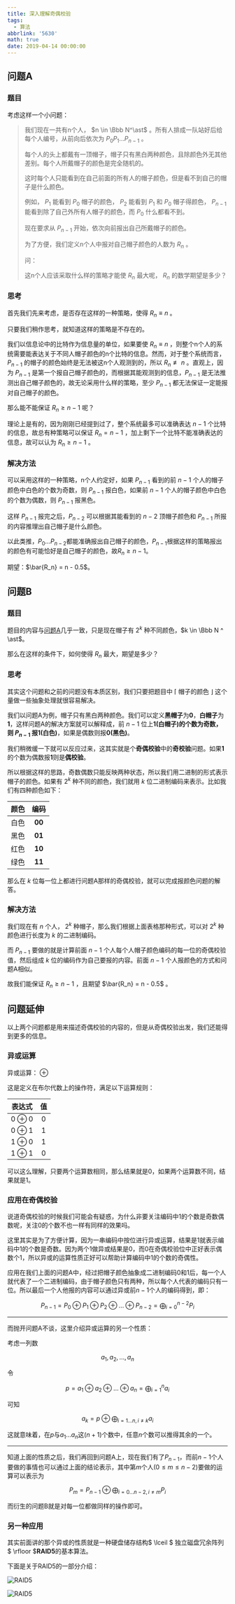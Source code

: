 ```yaml
---
title: 深入理解奇偶校验
tags:
  - 算法
abbrlink: '5630'
math: true
date: 2019-04-14 00:00:00
---
```


## 问题A

### 题目

考虑这样一个小问题：

> 我们现在一共有n个人， $n \in \Bbb N^\ast$ 。所有人排成一队站好后给每个人编号，从前向后依次为 $P_0P_1\dots P_{n-1}$ 。
>
> 每个人的头上都戴有一顶帽子，帽子只有黑白两种颜色，且除颜色外无其他差别。每个人所戴帽子的颜色是完全随机的。
>
> 这时每个人只能看到在自己前面的所有人的帽子颜色，但是看不到自己的帽子是什么颜色。
>
> 例如， $P_1$ 能看到 $P_0$ 帽子的颜色， $P_2$ 能看到 $P_1$ 和 $P_0$ 帽子得颜色， $P_{n - 1}$ 能看到除了自己外所有人帽子的颜色，而 $P_0$ 什么都看不到。
>
> 现在要求从 $P_{n - 1}$ 开始，依次向前报出自己所戴帽子的颜色。
>
> 为了方便，我们定义n个人中报对自己帽子颜色的人数为 $R_n$ 。
>
> 问：
>
> 这n个人应该采取什么样的策略才能使 $R_n$ 最大呢， $R_n$ 的数学期望是多少？


<!--more-->

### 思考

首先我们先来考虑，是否存在这样的一种策略，使得 $R_n \equiv n$ 。

只要我们稍作思考，就知道这样的策略是不存在的。

我们以信息论中的比特作为信息量的单位，如果要使 $R_n \equiv n$ ，则整个n个人的系统需要能表达关于不同人帽子颜色的n个比特的信息。然而，对于整个系统而言，$P_{n-1}$ 的帽子的颜色始终是无法被这n个人观测到的，所以 $R_n \not \equiv n$ 。直观上，因为 $P_{n -1}$ 是第一个报自己帽子颜色的，而根据其能观测到的信息，$P_{n-1}$ 是无法推测出自己帽子颜色的，故无论采用什么样的策略，至少 $P_{n-1}$ 都无法保证一定能报对自己帽子的颜色。

那么能不能保证 $R_n \geq n - 1$ 呢？

 理论上是有的，因为刚刚已经提到过了，整个系统最多可以准确表达 $n - 1$ 个比特的信息，故总有种策略可以保证 $R_n = n-1$ ，加上剩下一个比特不能准确表达的信息，故可以认为 $R_n \geq n - 1$ 。





### 解决方法

可以采用这样的一种策略，n个人约定好，如果 $P_{n-1}$ 看到的前 $n - 1$ 个人的帽子颜色中白色的个数为奇数，则 $P_{n - 1}$ 报白色，如果前 $n - 1$ 个人的帽子颜色中白色的个数为偶数，则 $P_{n - 1}$ 报黑色。

这样 $P_{n - 1}$ 报完之后，$P_{n -2}$ 可以根据其能看到的 $n - 2$ 顶帽子颜色和 $P_{n - 1}$ 所报的内容推理出自己帽子是什么颜色。

以此类推，$P_0 \dots P_{n - 2}$都能准确报出自己帽子的颜色，$P_{n - 1}$根据这样的策略报出的颜色有可能恰好是自己帽子的颜色，故$R_n \geq n - 1$。

期望：$\bar{R_n} = n - 0.5$。



## 问题B

### 题目

题目的内容与[问题A](#问题A)几乎一致，只是现在帽子有 $2^k$ 种不同颜色，$k \in \Bbb N ^ \ast$。

那么在这样的条件下，如何使得 $R_n$ 最大，期望是多少？



###  思考

其实这个问题和之前的问题没有本质区别，我们只要把题目中 $\lceil$ 帽子的颜色 $\rfloor$ 这个量做一些抽象处理就很容易解决。

我们以问题A为例，帽子只有黑白两种颜色。我们可以定义**黑帽子**为**0**，**白帽子**为**1**，这样问题A的解决方案就可以解释成，前 $n - 1$ 位上**1(白帽子)**的个数为奇数，则 $P_{n-1}$ 报**1(白色)**，如果是偶数则报**0(黑色)**。

我们稍微缓一下就可以反应过来，这其实就是个**奇偶校验**中的**奇校验**问题。如果**1**的个数为偶数报**1**则是**偶校验**。

所以根据这样的思路，奇数偶数只能反映两种状态，所以我们用二进制的形式表示帽子的颜色。如果有 $2^k$ 种不同的颜色，我们就用 $k$ 位二进制编码来表示。比如我们有四种颜色如下：

| 颜色 |  编码  |
| :--: | :----: |
| 白色 | **00** |
| 黑色 | **01** |
| 红色 | **10** |
| 绿色 | **11** |

那么在 $k$ 位每一位上都进行问题A那样的奇偶校验，就可以完成报颜色问题的解答。



### 解决方法

我们现在有 $n$ 个人， $2^k$ 种帽子，那么我们根据上面表格那种形式，可以对 $2^k$ 种颜色进行长度为 $k$ 的二进制编码。

而 $P_{n-1}$ 要做的就是计算前面 $n-1$ 个人每个人帽子颜色编码的每一位的奇偶校验值，然后组成 $k$ 位的编码作为自己要报的内容。前面 $n-1$ 个人报颜色的方式和问题A相似。

故我们能保证 $R_n \geq n - 1$  ，且期望 $\bar{R_n} = n - 0.5$ 。



## 问题延伸

以上两个问题都是用来描述奇偶校验的内容的，但是从奇偶校验出发，我们还能得到更多的信息。



### 异或运算

异或运算： $\oplus$

这是定义在布尔代数上的操作符，满足以下运算规则：

|    表达式    |  值  |
| :----------: | :--: |
| $0 \oplus 0$ | $0$  |
| $0 \oplus 1$ | $1$  |
| $1 \oplus 0$ | $1$  |
| $1 \oplus 1$ | $0$  |

可以这么理解，只要两个运算数相同，那么结果就是0，如果两个运算数不同，结果就是1。



### 应用在奇偶校验

说道奇偶校验的时候我们可能会有疑惑，为什么非要关注编码中$1$的个数是奇数偶数呢，关注$0$的个数不也一样有同样的效果吗。

这里其实是为了方便计算，因为一串编码中按位进行异或运算，结果是$1$就表示编码中$1$的个数是奇数。因为两个$1$做异或结果是$0$，而$0$在奇偶校验位中正好表示偶数个$1$，所以异或的运算性质正好可以帮助计算编码中$1$的个数的奇偶性。

应用在我们上面的问题A中，经过把帽子颜色抽象成二进制编码$0$和$1$后，每一个人就代表了一个二进制编码，由于帽子颜色只有两种，所以每个人代表的编码只有一位。所以最后一个人他报的内容可以通过异或前$n - 1$个人的编码得到，即：


$$
P_{n-1} = P_0 \oplus P_1 \oplus P_2 \oplus \dots \oplus P_{n-2} = \bigoplus_{i = 0} ^ {n-2} P_i
$$




---

而抛开问题A不谈，这里介绍异或运算的另一个性质：

考虑一列数


$$
a_1,a_2,\dots,a_n
$$


令

$$
p = a_1 \oplus a_2 \oplus \dots \oplus a_n = \bigoplus_{i = 1} ^n a_i
$$


可知


$$
a_k = p \oplus \bigoplus_{i = 1\dots n, i \not =k}a_i
$$


这就意味着，在$p$与$a_1 \dots a_n$这$(n + 1)$个数中，任意$n$个数可以推得其余的一个。

---

知道上面的性质之后，我们再回到问题A上，现在我们有了$P_{n-1}$，而前$n - 1$个人要做的事情也可以通过上面的结论表示，其中第$m$个人$(0 \leq m \leq n - 2 )$要做的运算可以表示为


$$
P_m = P_{n - 1} \oplus \bigoplus_{i = 0 \dots n-2, i \not= m} P_i
$$


而衍生的问题B就是对每一位都做同样的操作即可。



### 另一种应用

其实前面讲的那个异或的性质就是一种硬盘储存结构$ \lceil $ 独立磁盘冗余阵列$ \rfloor $**RAID5**的基本算法。

下面是关于RAID5的一部分介绍：

![RAID5](https://ibed.csgowiki.top/odd_even-RAID5.png)

![RAID5](https://ibed.csgowiki.top/odd_even-RAID5-2.png)